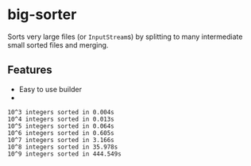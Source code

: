 # big-sorter
Sorts very large files (or `InputStream`s) by splitting to many intermediate small sorted files and merging.

## Features

* Easy to use builder
*  

```
10^3 integers sorted in 0.004s
10^4 integers sorted in 0.013s
10^5 integers sorted in 0.064s
10^6 integers sorted in 0.605s
10^7 integers sorted in 3.166s
10^8 integers sorted in 35.978s
10^9 integers sorted in 444.549s
```
